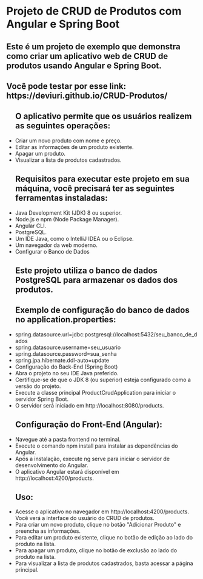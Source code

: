 <h1>Projeto de CRUD de Produtos com Angular e Spring Boot</h1>
<h2>Este é um projeto de exemplo que demonstra como criar um aplicativo web de CRUD de produtos usando Angular e Spring Boot.</h2>

<h2>Você pode testar por esse link: https://deviuri.github.io/CRUD-Produtos/</h2>

<ul><h3>
 <h2>O aplicativo permite que os usuários realizem as seguintes operações:</h2>
<li>Criar um novo produto com nome e preço.</li>
<li>Editar as informações de um produto existente.</li>
<li>Apagar um produto.</li>
<li>Visualizar a lista de produtos cadastrados.</li>
  
<h2>Requisitos para executar este projeto em sua máquina, você precisará ter as seguintes ferramentas instaladas:</h2>
  <li>Java Development Kit (JDK) 8 ou superior. </li>
  <li>Node.js e npm (Node Package Manager). </li>
  <li>Angular CLI. </li>
  <li>PostgreSQL. </li>
  <li>Um IDE Java, como o IntelliJ IDEA ou o Eclipse. </li>
  <li>Um navegador da web moderno. </li>
  <li>Configurar o Banco de Dados </li>

<h2>  Este projeto utiliza o banco de dados PostgreSQL para armazenar os dados dos produtos.</h2>

<h2>Exemplo de configuração do banco de dados no application.properties:</h2>
  <li>spring.datasource.url=jdbc:postgresql://localhost:5432/seu_banco_de_dados </li>
  <li>spring.datasource.username=seu_usuario </li>
  <li>spring.datasource.password=sua_senha </li>
  <li>spring.jpa.hibernate.ddl-auto=update </li>
  <li>Configuração do Back-End (Spring Boot) </li>
  <li>Abra o projeto no seu IDE Java preferido. </li>
  <li>Certifique-se de que o JDK 8 (ou superior) esteja configurado como a versão do projeto. </li>
  <li>Execute a classe principal ProductCrudApplication para iniciar o servidor Spring Boot. </li>
  <li>O servidor será iniciado em http://localhost:8080/products. </li>

<h2>Configuração do Front-End (Angular):</h2>
  <li>Navegue até a pasta frontend no terminal. </li>
  <li>Execute o comando npm install para instalar as dependências do Angular. </li>
  <li>Após a instalação, execute ng serve para iniciar o servidor de desenvolvimento do Angular. </li>
  <li>O aplicativo Angular estará disponível em http://localhost:4200/products. </li>

<h2>Uso:</h2>
  <li>Acesse o aplicativo no navegador em http://localhost:4200/products. Você verá a interface do usuário do CRUD de produtos.</li>
  <li>Para criar um novo produto, clique no botão "Adicionar Produto" e preencha as informações. </li>
  <li>Para editar um produto existente, clique no botão de edição ao lado do produto na lista. </li>
  <li>Para apagar um produto, clique no botão de exclusão ao lado do produto na lista. </li>
  <li>Para visualizar a lista de produtos cadastrados, basta acessar a página principal. </li>
</h3></ul>
